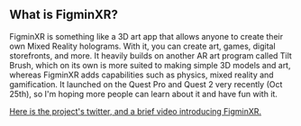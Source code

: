 ## What is FigminXR?

FigminXR is something like a 3D art app that allows anyone to create their own Mixed Reality holograms. With it, you can create art, games, digital storefronts, and more. It heavily builds on another AR art program called Tilt Brush, which on its own is more suited to making simple 3D models and art, whereas FigminXR adds capabilities such as physics, mixed reality and gamification. It launched on the Quest Pro and Quest 2 very recently (Oct 25th), so I'm hoping more people can learn about it and have fun with it.

[Here is the project's twitter, and a brief video introducing FigminXR.](https://twitter.com/FigminXR/status/1584987246880784384)
